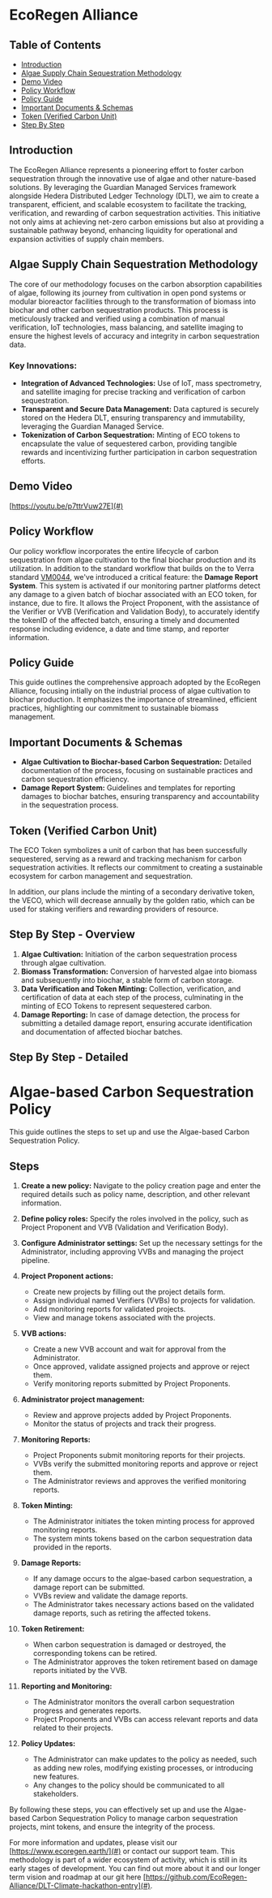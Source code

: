 
# EcoRegen Alliance

## Table of Contents

- [Introduction](#introduction)
- [Algae Supply Chain Sequestration Methodology](#algae-supply-chain-sequestration-methodology)
- [Demo Video](#demo-video)
- [Policy Workflow](#policy-workflow)
- [Policy Guide](#policy-guide)
- [Important Documents & Schemas](#important-documents--schemas)
- [Token (Verified Carbon Unit)](#token-verified-carbon-unit)
- [Step By Step](#step-by-step)

## Introduction

The EcoRegen Alliance represents a pioneering effort to foster carbon sequestration through the innovative use of algae and other nature-based solutions. By leveraging the Guardian Managed Services framework alongside Hedera Distributed Ledger Technology (DLT), we aim to create a transparent, efficient, and scalable ecosystem to facilitate the tracking, verification, and rewarding of carbon sequestration activities. This initiative not only aims at achieving net-zero carbon emissions but also at providing a sustainable pathway beyond, enhancing liquidity for operational and expansion activities of supply chain members.

## Algae Supply Chain Sequestration Methodology

The core of our methodology focuses on the carbon absorption capabilities of algae, following its journey from cultivation in open pond systems or modular bioreactor facilities through to the transformation of biomass into biochar and other carbon sequestration products. This process is meticulously tracked and verified using a combination of manual verification, IoT technologies, mass balancing, and satellite imaging to ensure the highest levels of accuracy and integrity in carbon sequestration data.

### Key Innovations:

- **Integration of Advanced Technologies:** Use of IoT, mass spectrometry, and satellite imaging for precise tracking and verification of carbon sequestration.
- **Transparent and Secure Data Management:** Data captured is securely stored on the Hedera DLT, ensuring transparency and immutability, leveraging the Guardian Managed Service.
- **Tokenization of Carbon Sequestration:** Minting of ECO tokens to encapsulate the value of sequestered carbon, providing tangible rewards and incentivizing further participation in carbon sequestration efforts.

## Demo Video

[https://youtu.be/p7ttrVuw27E](#)

## Policy Workflow

Our policy workflow incorporates the entire lifecycle of carbon sequestration from algae cultivation to the final biochar production and its utilization. In addition to the standard workflow that builds on the to Verra standard [VM0044](https://github.com/hashgraph/guardian/tree/main/Methodology%20Library/Verra/Verra%20Redd/VM0044), we've introduced a critical feature: the **Damage Report System**. This system is activated if our monitoring partner platforms detect any damage to a given batch of biochar associated with an ECO token, for instance, due to fire. It allows the Project Proponent, with the assistance of the Verifier or VVB (Verification and Validation Body), to accurately identify the tokenID of the affected batch, ensuring a timely and documented response including evidence, a date and time stamp, and reporter information.

## Policy Guide

This guide outlines the comprehensive approach adopted by the EcoRegen Alliance, focusing intially on the industrial process of algae cultivation to biochar production. It emphasizes the importance of streamlined, efficient practices, highlighting our commitment to sustainable biomass management.

## Important Documents & Schemas

- **Algae Cultivation to Biochar-based Carbon Sequestration:** Detailed documentation of the process, focusing on sustainable practices and carbon sequestration efficiency.
- **Damage Report System:** Guidelines and templates for reporting damages to biochar batches, ensuring transparency and accountability in the sequestration process.

## Token (Verified Carbon Unit)

The ECO Token symbolizes a unit of carbon that has been successfully sequestered, serving as a reward and tracking mechanism for carbon sequestration activities. It reflects our commitment to creating a sustainable ecosystem for carbon management and sequestration.

In addition, our plans include the minting of a secondary derivative token, the VECO, which will decrease annually by the golden ratio, which can be used for staking verifiers and rewarding providers of resource.

## Step By Step - Overview

1. **Algae Cultivation:** Initiation of the carbon sequestration process through algae cultivation.
2. **Biomass Transformation:** Conversion of harvested algae into biomass and subsequently into biochar, a stable form of carbon storage.
3. **Data Verification and Token Minting:** Collection, verification, and certification of data at each step of the process, culminating in the minting of ECO Tokens to represent sequestered carbon.
4. **Damage Reporting:** In case of damage detection, the process for submitting a detailed damage report, ensuring accurate identification and documentation of affected biochar batches.


## Step By Step - Detailed

# Algae-based Carbon Sequestration Policy

This guide outlines the steps to set up and use the Algae-based Carbon Sequestration Policy.

## Steps

1. **Create a new policy:** Navigate to the policy creation page and enter the required details such as policy name, description, and other relevant information.

2. **Define policy roles:** Specify the roles involved in the policy, such as Project Proponent and VVB (Validation and Verification Body).

3. **Configure Administrator settings:** Set up the necessary settings for the Administrator, including approving VVBs and managing the project pipeline.

4. **Project Proponent actions:**
   - Create new projects by filling out the project details form.
   - Assign individual named Verifiers (VVBs) to projects for validation.
   - Add monitoring reports for validated projects.
   - View and manage tokens associated with the projects.

5. **VVB actions:**
   - Create a new VVB account and wait for approval from the Administrator.
   - Once approved, validate assigned projects and approve or reject them.
   - Verify monitoring reports submitted by Project Proponents.

6. **Administrator project management:**
   - Review and approve projects added by Project Proponents.
   - Monitor the status of projects and track their progress.

7. **Monitoring Reports:**
   - Project Proponents submit monitoring reports for their projects.
   - VVBs verify the submitted monitoring reports and approve or reject them.
   - The Administrator reviews and approves the verified monitoring reports.

8. **Token Minting:**
   - The Administrator initiates the token minting process for approved monitoring reports.
   - The system mints tokens based on the carbon sequestration data provided in the reports.

9. **Damage Reports:**
   - If any damage occurs to the algae-based carbon sequestration, a damage report can be submitted.
   - VVBs review and validate the damage reports.
   - The Administrator takes necessary actions based on the validated damage reports, such as retiring the affected tokens.

10. **Token Retirement:**
    - When carbon sequestration is damaged or destroyed, the corresponding tokens can be retired.
    - The Administrator approves the token retirement based on damage reports initiated by the VVB.

11. **Reporting and Monitoring:**
    - The Administrator monitors the overall carbon sequestration progress and generates reports.
    - Project Proponents and VVBs can access relevant reports and data related to their projects.

12. **Policy Updates:**
    - The Administrator can make updates to the policy as needed, such as adding new roles, modifying existing processes, or introducing new features.
    - Any changes to the policy should be communicated to all stakeholders.

By following these steps, you can effectively set up and use the Algae-based Carbon Sequestration Policy to manage carbon sequestration projects, mint tokens, and ensure the integrity of the process.


For more information and updates, please visit our [https://www.ecoregen.earth/](#) or contact our support team. This methodology is part of a wider ecosystem of activity, which is still in its early stages of development. You can find out more about it and our longer term vision and roadmap at our git here [https://github.com/EcoRegen-Alliance/DLT-Climate-hackathon-entry](#).
